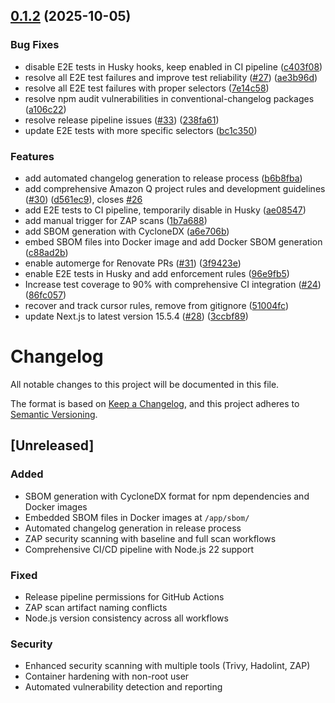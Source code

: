 ## [0.1.2](https://github.com/FaulerInformatiker/harz-storage/compare/v0.1.1...v0.1.2) (2025-10-05)


### Bug Fixes

* disable E2E tests in Husky hooks, keep enabled in CI pipeline ([c403f08](https://github.com/FaulerInformatiker/harz-storage/commit/c403f0892cc33c19ad5bb151184f84f08033c666))
* resolve all E2E test failures and improve test reliability ([#27](https://github.com/FaulerInformatiker/harz-storage/issues/27)) ([ae3b96d](https://github.com/FaulerInformatiker/harz-storage/commit/ae3b96d58ca11ff700c1df7439e7265056b665ca))
* resolve all E2E test failures with proper selectors ([7e14c58](https://github.com/FaulerInformatiker/harz-storage/commit/7e14c5868d4c2130af3e0a80fc016e38fd8f62cc))
* resolve npm audit vulnerabilities in conventional-changelog packages ([a106c22](https://github.com/FaulerInformatiker/harz-storage/commit/a106c22d5fbd6235ff9c6f1ac5878d7ebcc987e0))
* resolve release pipeline issues ([#33](https://github.com/FaulerInformatiker/harz-storage/issues/33)) ([238fa61](https://github.com/FaulerInformatiker/harz-storage/commit/238fa613cf9e5377de06337ba4f20f5da88d9754))
* update E2E tests with more specific selectors ([bc1c350](https://github.com/FaulerInformatiker/harz-storage/commit/bc1c350d2501c74175f69375cf86045d9014689f))


### Features

* add automated changelog generation to release process ([b6b8fba](https://github.com/FaulerInformatiker/harz-storage/commit/b6b8fbac1fc161dd2a50403e0715785b45f1a287))
* add comprehensive Amazon Q project rules and development guidelines ([#30](https://github.com/FaulerInformatiker/harz-storage/issues/30)) ([d561ec9](https://github.com/FaulerInformatiker/harz-storage/commit/d561ec9115034a6f2e3c8683a983d81dc1ff1194)), closes [#26](https://github.com/FaulerInformatiker/harz-storage/issues/26)
* add E2E tests to CI pipeline, temporarily disable in Husky ([ae08547](https://github.com/FaulerInformatiker/harz-storage/commit/ae085474cfc8a4aac92b530be55cdc95cf7c90a6))
* add manual trigger for ZAP scans ([1b7a688](https://github.com/FaulerInformatiker/harz-storage/commit/1b7a68853b60b720e62cada972820a84cbde132c))
* add SBOM generation with CycloneDX ([a6e706b](https://github.com/FaulerInformatiker/harz-storage/commit/a6e706b27462df5fc5b474f7c5f819229610bdb3))
* embed SBOM files into Docker image and add Docker SBOM generation ([c88ad2b](https://github.com/FaulerInformatiker/harz-storage/commit/c88ad2b4c255bb8e094de80b4584645f37a57fc2))
* enable automerge for Renovate PRs ([#31](https://github.com/FaulerInformatiker/harz-storage/issues/31)) ([3f9423e](https://github.com/FaulerInformatiker/harz-storage/commit/3f9423e6d7f29086b7e4f26d22d43bb3522b6565))
* enable E2E tests in Husky and add enforcement rules ([96e9fb5](https://github.com/FaulerInformatiker/harz-storage/commit/96e9fb5cb748817b0824cd8459e5803c8e4d488b))
* Increase test coverage to 90% with comprehensive CI integration ([#24](https://github.com/FaulerInformatiker/harz-storage/issues/24)) ([86fc057](https://github.com/FaulerInformatiker/harz-storage/commit/86fc05743811857e20c4543a9d74e464f5313ad7))
* recover and track cursor rules, remove from gitignore ([51004fc](https://github.com/FaulerInformatiker/harz-storage/commit/51004fc741d0582d4d90f921cf1ee073e90115af))
* update Next.js to latest version 15.5.4 ([#28](https://github.com/FaulerInformatiker/harz-storage/issues/28)) ([3ccbf89](https://github.com/FaulerInformatiker/harz-storage/commit/3ccbf89dddfc93a2ce2a59b5e8603274a8a993f8))



# Changelog

All notable changes to this project will be documented in this file.

The format is based on [Keep a Changelog](https://keepachangelog.com/en/1.0.0/),
and this project adheres to [Semantic Versioning](https://semver.org/spec/v2.0.0.html).

## [Unreleased]

### Added
- SBOM generation with CycloneDX format for npm dependencies and Docker images
- Embedded SBOM files in Docker images at `/app/sbom/`
- Automated changelog generation in release process
- ZAP security scanning with baseline and full scan workflows
- Comprehensive CI/CD pipeline with Node.js 22 support

### Fixed
- Release pipeline permissions for GitHub Actions
- ZAP scan artifact naming conflicts
- Node.js version consistency across all workflows

### Security
- Enhanced security scanning with multiple tools (Trivy, Hadolint, ZAP)
- Container hardening with non-root user
- Automated vulnerability detection and reporting
